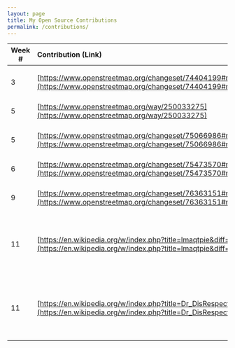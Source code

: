 ```yaml
---
layout: page
title: My Open Source Contributions
permalink: /contributions/
---
```


<!--
Type of the contribution should be "Wikipedia edit", "OpenStreet Map feature", "Project Documentation", "Project Code", "Blog Edit", etc.

The description should include a brief summary of what you did.

Replace the first row below with your contribution.

-->





| Week #       | Contribution (Link)  | Type  | Description |
|---|:---|:---|:---|
|     |     |   |     |
|  3   | [https://www.openstreetmap.org/changeset/74404199#map=19/40.76066/-73.76498](https://www.openstreetmap.org/changeset/74404199#map=19/40.76066/-73.76498) |   OpenStreet Map feature |  I added a new point to the map    |
|  5  |   [https://www.openstreetmap.org/way/250033275](https://www.openstreetmap.org/way/250033275)  | OpenStreet Map feature    |  I added a new point to the map    |
| 5 | [https://www.openstreetmap.org/changeset/75066986#map=19/40.75878/-73.75407](https://www.openstreetmap.org/changeset/75066986#map=19/40.75878/-73.75407) | OpenStreet Map feature    |  I added a new point to the map    |
| 6 | [https://www.openstreetmap.org/changeset/75473570#map=19/40.74109/-73.78387](https://www.openstreetmap.org/changeset/75473570#map=19/40.74109/-73.78387) | OpenStreet Map feature | I added a new point to the map |
| 9 | [https://www.openstreetmap.org/changeset/76363151#map=19/40.75967/-73.77103](https://www.openstreetmap.org/changeset/76363151#map=19/40.75967/-73.77103) | Openstreet Map feature | Added a new point to the map |
| 11 | [https://en.wikipedia.org/w/index.php?title=Imaqtpie&diff=prev&oldid=926037135](https://en.wikipedia.org/w/index.php?title=Imaqtpie&diff=prev&oldid=926037135)| Wikipedia Contribution| I had updated the follower and viewer count on a streamers page|
| 11 | [https://en.wikipedia.org/w/index.php?title=Dr_DisRespect&diff=prev&oldid=926068373](https://en.wikipedia.org/w/index.php?title=Dr_DisRespect&diff=prev&oldid=926068373)| Wikipedia Contribution| I had updated the follower and viewer count on a streamers page| 

